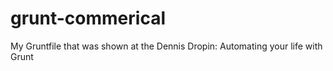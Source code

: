 # grunt-commerical
My Gruntfile that was shown at the Dennis Dropin: Automating your life with Grunt
